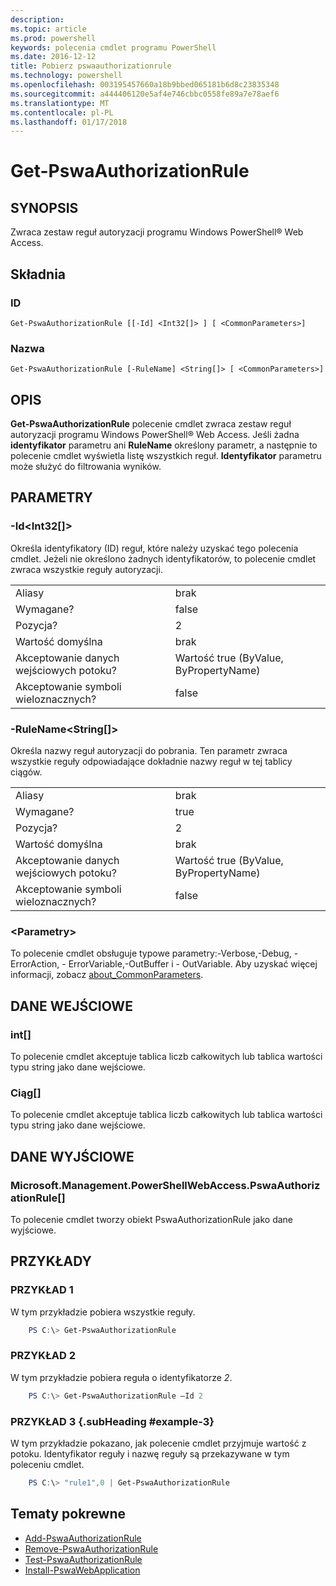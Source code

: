 ```yaml
---
description: 
ms.topic: article
ms.prod: powershell
keywords: polecenia cmdlet programu PowerShell
ms.date: 2016-12-12
title: Pobierz pswaauthorizationrule
ms.technology: powershell
ms.openlocfilehash: 003195457660a18b9bbed065181b6d8c23835348
ms.sourcegitcommit: a444406120e5af4e746cbbc0558fe89a7e78aef6
ms.translationtype: MT
ms.contentlocale: pl-PL
ms.lasthandoff: 01/17/2018
---
```

# <a name="get-pswaauthorizationrule"></a>Get-PswaAuthorizationRule

## <a name="synopsis"></a>SYNOPSIS

Zwraca zestaw reguł autoryzacji programu Windows PowerShell® Web Access.

## <a name="syntax"></a>Składnia

### <a name="id"></a>ID
```
Get-PswaAuthorizationRule [[-Id] <Int32[]> ] [ <CommonParameters>]
```

### <a name="name"></a>Nazwa
```
Get-PswaAuthorizationRule [-RuleName] <String[]> [ <CommonParameters>]
```

## <a name="description"></a>OPIS

**Get-PswaAuthorizationRule** polecenie cmdlet zwraca zestaw reguł autoryzacji programu Windows PowerShell® Web Access.
Jeśli żadna **identyfikator** parametru ani **RuleName** określony parametr, a następnie to polecenie cmdlet wyświetla listę wszystkich reguł. **Identyfikator** parametru może służyć do filtrowania wyników.

## <a name="parameters"></a>PARAMETRY

### <a name="-idltint32gt"></a>-Id&lt;Int32\[\]&gt;

Określa identyfikatory (ID) reguł, które należy uzyskać tego polecenia cmdlet. Jeżeli nie określono żadnych identyfikatorów, to polecenie cmdlet zwraca wszystkie reguły autoryzacji.

|||  
|-|-|
| Aliasy                              | brak                                 |
| Wymagane?                            | false                                |
| Pozycja?                            | 2                                    |
| Wartość domyślna                        | brak                                 |
| Akceptowanie danych wejściowych potoku?               | Wartość true (ByValue, ByPropertyName)       |
| Akceptowanie symboli wieloznacznych?          | false                                |

### <a name="-rulenameltstringgt"></a>-RuleName&lt;String\[\]&gt;

Określa nazwy reguł autoryzacji do pobrania. Ten parametr zwraca wszystkie reguły odpowiadające dokładnie nazwy reguł w tej tablicy ciągów.

|||  
|-|-|
| Aliasy                              | brak                                 |
| Wymagane?                            | true                                 |
| Pozycja?                            | 2                                    |
| Wartość domyślna                        | brak                                 |
| Akceptowanie danych wejściowych potoku?               | Wartość true (ByValue, ByPropertyName)       |
| Akceptowanie symboli wieloznacznych?          | false                                |

### <a name="ltcommonparametersgt"></a>&lt;Parametry&gt;

To polecenie cmdlet obsługuje typowe parametry:-Verbose,-Debug, - ErrorAction, - ErrorVariable,-OutBuffer i - OutVariable.
Aby uzyskać więcej informacji, zobacz [about_CommonParameters](http://go.microsoft.com/fwlink/p/?LinkID=113216).

## <a name="inputs"></a>DANE WEJŚCIOWE

### <a name="int"></a>int\[\]

To polecenie cmdlet akceptuje tablica liczb całkowitych lub tablica wartości typu string jako dane wejściowe.

### <a name="string"></a>Ciąg\[\]

To polecenie cmdlet akceptuje tablica liczb całkowitych lub tablica wartości typu string jako dane wejściowe.

## <a name="outputs"></a>DANE WYJŚCIOWE

### <a name="microsoftmanagementpowershellwebaccesspswaauthorizationrule"></a>Microsoft.Management.PowerShellWebAccess.PswaAuthorizationRule\[\]

To polecenie cmdlet tworzy obiekt PswaAuthorizationRule jako dane wyjściowe.


## <a name="examples"></a>PRZYKŁADY

### <a name="example-1"></a>PRZYKŁAD 1

W tym przykładzie pobiera wszystkie reguły.

```PowerShell
    PS C:\> Get-PswaAuthorizationRule
```

### <a name="example-2"></a>PRZYKŁAD 2

W tym przykładzie pobiera reguła o identyfikatorze *2*.

```PowerShell
    PS C:\> Get-PswaAuthorizationRule –Id 2
```

### <a name="example-3-example-3-subheading"></a>PRZYKŁAD 3 {.subHeading #example-3}

W tym przykładzie pokazano, jak polecenie cmdlet przyjmuje wartość z potoku.
Identyfikator reguły i nazwę reguły są przekazywane w tym poleceniu cmdlet.

```PowerShell
    PS C:\> "rule1",0 | Get-PswaAuthorizationRule
```

## <a name="related-topics"></a>Tematy pokrewne

- [Add-PswaAuthorizationRule](add-pswaauthorizationrule.md)
- [Remove-PswaAuthorizationRule](remove-pswaauthorizationrule.md)
- [Test-PswaAuthorizationRule](test-pswaauthorizationrule.md)
- [Install-PswaWebApplication](install-pswawebapplication.md)

